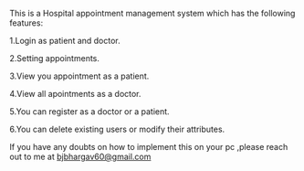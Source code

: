 This is a Hospital appointment management system which has the following features:

1.Login as patient and doctor.

2.Setting appointments.

3.View you appointment as a patient.

4.View all apointments as a doctor.

5.You can register as a doctor or a patient.

6.You can delete existing users or modify their attributes.



If you have any doubts on how to implement this on your pc ,please reach out to me at bjbhargav60@gmail.com
